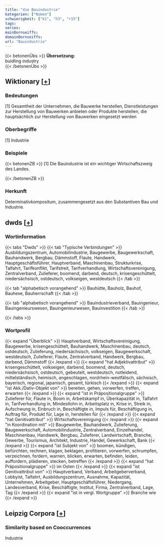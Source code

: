 ```yaml
---
title: "die Bauindustrie"
kategorien: ["Nomen"]
schwierigkeit: ["k1", "h3", "r15"]
tags:
series:
mainDornseiffs:
domainDornseiffs:
url: "Bauindustrie"
---
```


{{< betonenÜbs >}}
**Übersetzung:**  
buidling industry  
{{< /betonenÜbs >}}

## Wiktionary [[+](https://de.wiktionary.org/wiki/Bauindustrie)]

### Bedeutungen
[1] Gesamtheit der Unternehmen, die Bauwerke herstellen, Dienstleistungen zur Herstellung von Bauwerken anbieten oder Produkte herstellen, die hauptsächlich zur Herstellung von Bauwerken eingesetzt werden  

### Oberbegriffe
[1] Industrie  

### Beispiele
{{< betonenZB >}}
[1] Die Bauindustrie ist ein wichtiger Wirtschaftszweig des Landes.  

{{< /betonenZB >}}
### Herkunft
Determinativkompositum, zusammengesetzt aus den Substantiven Bau und Industrie.  



## dwds [[+](https://www.dwds.de/wb/Bauindustrie)]

### Wortinformation
{{< tabs "Dwds" >}}
{{< tab "Typische Verbindungen" >}}
Ausbildungszentrum, Automobilindustrie, Baugewerbe, Baugewerkschaft, Bauhandwerk, Bergbau, Dämmstoff, Flaute, Handwerk, Hauptgeschäftsführer, Hauptverband, Maschinenbau, Strukturkrise, Talfahrt, Tarifkonflikt, Tarifstreit, Tarifverhandlung, Wirtschaftsvereinigung, Zentralverband, Zulieferer, boomend, darbend, deutsch, krisengeschüttelt, niedersächsisch, ostdeutsch, volkseigen, westdeutsch
{{< /tab >}}

{{< tab "alphabetisch vorangehend" >}}
Bauhütte, Bauholz, Bauhof, Bauhexe, Bauherrschaft
{{< /tab >}}

{{< tab "alphabetisch vorangehend" >}}
Bauindustrieverband, Bauingenieur, Bauingenieurswesen, Bauingenieurwesen, Bauinvestition
{{< /tab >}}

{{< /tabs >}}

### Wortprofil
{{< expand "Überblick" >}} Hauptverband, Wirtschaftsvereinigung, Baugewerbe, krisengeschüttelt, Bauhandwerk, Maschinenbau, deutsch, ostdeutsch, Zulieferung, niedersächsisch, volkseigen, Baugewerkschaft, westdeutsch, Zulieferer, Flaute, Zentralverband, Handwerk, Bergbau, darbend, Dämmstoff {{< /expand >}}
{{< expand "hat Adjektivattribut" >}} krisengeschüttelt, volkseigen, darbend, boomend, deutsch, niedersächsisch, ostdeutsch, gebeutelt, westdeutsch, notleidend, mittelständisch, heimisch, angeschlagen, nordrhein-westfälisch, sächsisch, bayerisch, regional, japanisch, gesamt, türkisch {{< /expand >}}
{{< expand "ist Akk./Dativ-Objekt von" >}} bereiten, gehen, vorwerfen, treffen, erwarten {{< /expand >}}
{{< expand "ist in Präpositionalgruppe" >}} Zulieferer für, Flaute in, Boom in, Arbeitskampf in, Überkapazität in, Talfahrt in, Tarifverhandlung in, Mindestlohn in, Arbeitsplatz in, Krise in, Streik in, Aufschwung in, Einbruch in, Beschäftigte in, Impuls für, Beschäftigung in, Auftrag für, Produkt für, Lage in, herstellen für {{< /expand >}}
{{< expand "hat Genitivattribut" >}} Wirtschaftsvereinigung {{< /expand >}}
{{< expand "in Koordination mit" >}} Baugewerbe, Bauhandwerk, Zulieferung, Baugewerkschaft, Automobilindustrie, Zentralverband, Einzelhandel, Maschinenbau, Handwerk, Bergbau, Zulieferer, Landwirtschaft, Branche, Gewerbe, Tourismus, Architekt, Industrie, Handel, Gewerkschaft, Bank {{< /expand >}}
{{< expand "ist Subjekt von" >}} boomen, kündigen, befürchten, rechnen, klagen, beklagen, profitieren, vorwerfen, schrumpfen, verzeichnen, fordern, warnen, blicken, erwarten, befinden, leiden, auffordern, plädieren, stecken, betreffen {{< /expand >}}
{{< expand "hat Präpositionalgruppe" >}} im Osten {{< /expand >}}
{{< expand "ist Genitivattribut von" >}} Hauptverband, Verband, Arbeitgeberverband, Lobbyist, Talfahrt, Ausbildungszentrum, Ausnahme, Kapazität, Unternehmen, Arbeitgeber, Hauptgeschäftsführer, Niedergang, Landesverband, Krise, Beschäftigte, Institut, Firma, Zentralverband, Lage, Tag {{< /expand >}}
{{< expand "ist in vergl. Wortgruppe" >}} Branche wie {{< /expand >}}

## Leipzig Corpora [[+](https://corpora.uni-leipzig.de/en/res?word=Bauindustrie&corpusId=deu_newscrawl-public_2018)]


### Similarity based on Cooccurrences
Industrie

